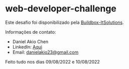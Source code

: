 # web-developer-challenge

Este desafio foi disponibilizado pela <a href="https://github.com/Buildbox-ItSolutions/web-developer-challenge" target="_blank">Buildbox-ItSolutions</a>.

Informações de contato:

* Daniel Akio Chen
* LinkedIn: <a href="https://www.linkedin.com/in/daniel-akio-chen-149a2a1a4/" target="_blank">Aqui</a>
* Email: danielakio23@gmail.com

Feito tudo nos dias 09/08/2022 e 10/08/2022
